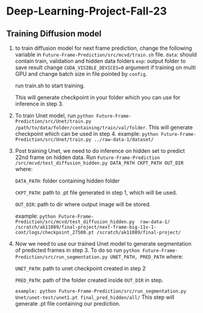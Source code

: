 # Deep-Learning-Project-Fall-23

## Training Diffusion model

1. to train diffusion model for next frame prediction, change the following variable in  `Future-Frame-Prediction/src/mcvd/train.sh` file.
	`data`: should contain train, validation and hidden data folders
	`exp`: output folder to save result
	change `CUDA_VISIBLE_DEVICES=0` argument if training on multi GPU and change batch size in file pointed by `config`.

	run train.sh to start training.

	This will generate checkpoint in your folder which you can use for inference in step 3. 

2. To train Unet model, run `python Future-Frame-Prediction/src/Unet/train.py /path/to/data/folder/containing/train/val/folder`. This will generate checkpoint which can be used in step 4. example: `python Future-Frame-Prediction/src/Unet/train.py ../raw-data-1/dataset/`


3. Post training Unet, we need to do inference on hidden set to predict 22nd frame on hidden data. Run `Future-Frame-Prediction
/src/mcvd/test_diffusion_hidden.py DATA_PATH CKPT_PATH OUT_DIR` where:

	`DATA_PATH`: folder containing hidden folder
	
	`CKPT_PATH`: path to .pt file generated in step 1, which will be used.
	
 	`OUT_DIR`: path to dir where  output image will be stored.

	example: `python Future-Frame-Prediction/src/mcvd/test_diffusion_hidden.py  raw-data-1/ /scratch/ak11089/final-project/next-frame-big-11v-1-cont/logs/checkpoint_27500.pt /scratch/ak11089/final-project/`

4. Now we need to use our trained Unet model to generate segmentation of predicted frames in step 3. To do so run `python Future-Frame-Prediction/src/run_segmentation.py UNET_PATH, PRED_PATH` where:

	`UNET_PATH`: path to unet checkpoint created in step 2
	
 	`PRED_PATH`: path of the folder created inside `OUT_DIR` in step.

 	`example: python Future-Frame-Prediction/src/run_segmentation.py  Unet/unet-test/unet1.pt final_pred_hidden/all/`
This step will generate .pt file containing our prediction. 





